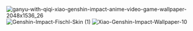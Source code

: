 ![ganyu-with-qiqi-xiao-genshin-impact-anime-video-game-wallpaper-2048x1536_26](https://github.com/user-attachments/assets/dc5a9102-5feb-44ec-b127-dad7cf347fc1)
![Genshin-Impact-Fischl-Skin (1)](https://github.com/user-attachments/assets/c2aab048-4a92-41c5-a335-eedca348d0b8)
![Xiao-Genshin-Impact-Wallpaper-10](https://github.com/user-attachments/assets/b47146e6-0220-4528-a32a-faf6efcd6ff5)
